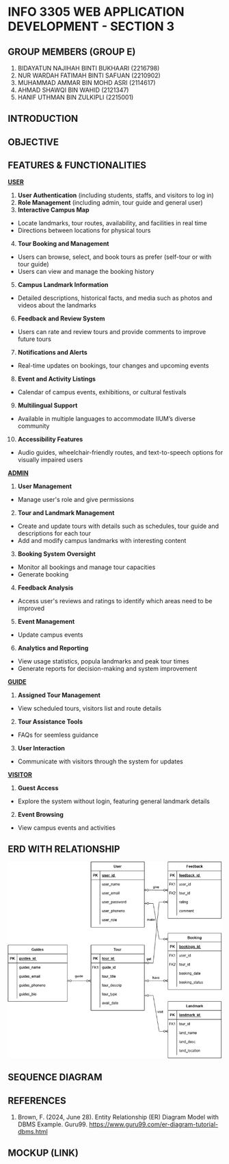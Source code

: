 # INFO 3305 WEB APPLICATION DEVELOPMENT - SECTION 3

## GROUP MEMBERS (GROUP E)
1. BIDAYATUN NAJIHAH BINTI BUKHAARI (2216798)
2. NUR WARDAH FATIMAH BINTI SAFUAN (2210902)
3. MUHAMMAD AMMAR BIN MOHD ASRI (2114617)
4. AHMAD SHAWQI BIN WAHID (2121347)
5. HANIF UTHMAN BIN ZULKIPLI (2215001)

## INTRODUCTION

## OBJECTIVE

## FEATURES & FUNCTIONALITIES
<ins>**USER**</ins>
1.	**User Authentication** (including students, staffs, and visitors to log in)
2.	**Role Management** (including admin, tour guide and general user)
3.	**Interactive Campus Map** 
  -	Locate landmarks, tour routes, availability, and facilities in real time
  -	Directions between locations for physical tours
4.	**Tour Booking and Management**
  -	Users can browse, select, and book tours as prefer (self-tour or with tour guide)
  -	Users can view and manage the booking history
5.	**Campus Landmark Information**
  -	Detailed descriptions, historical facts, and media such as photos and videos about the landmarks 
6.	**Feedback and Review System**
  -	Users can rate and review tours and provide comments to improve future tours
7.	**Notifications and Alerts**
  -	Real-time updates on bookings, tour changes and upcoming events
8.	**Event and Activity Listings**
  -	Calendar of campus events, exhibitions, or cultural festivals
9.	**Multilingual Support**
  -	Available in multiple languages to accommodate IIUM’s diverse community
10.	**Accessibility Features**
  -	Audio guides, wheelchair-friendly routes, and text-to-speech options for visually impaired users


<ins>**ADMIN**</ins>
1. **User Management**
  - Manage user's role and give permissions
2. **Tour and Landmark Management**
  - Create and update tours with details such as schedules, tour guide and descriptions for each tour
  - Add and modify campus landmarks with interesting content
3. **Booking System Oversight**
  - Monitor all bookings and manage tour capacities
  - Generate booking 
4. **Feedback Analysis**
  - Access user's reviews and ratings to identify which areas need to be improved
5. **Event Management**
  - Update campus events
6. **Analytics and Reporting**
  - View usage statistics, popula landmarks and peak tour times
  - Generate reports for decision-making and system improvement


<ins>**GUIDE**</ins>
1. **Assigned Tour Management**
  - View scheduled tours, visitors list and route details
2. **Tour Assistance Tools**
  - FAQs for seemless guidance
3. **User Interaction**
  - Communicate with visitors through the system for updates


<ins>**VISITOR**</ins>
1. **Guest Access**
  - Explore the system without login, featuring general landmark details
2. **Event Browsing**
  - View campus events and activities

## ERD WITH RELATIONSHIP
<img src="https://github.com/bdytnnjh/WebApp-Project/blob/main/assets/WA%20ERD.drawio.jpg.jpg" alt="ER diagram" width="500">

## SEQUENCE DIAGRAM

## REFERENCES
1. Brown, F. (2024, June 28). Entity Relationship (ER) Diagram Model with DBMS Example. Guru99. https://www.guru99.com/er-diagram-tutorial-dbms.html

## MOCKUP (LINK)


